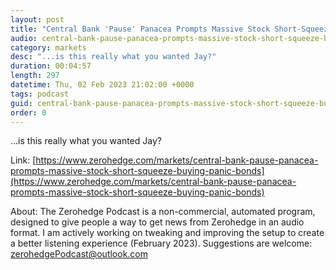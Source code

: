 ```yaml
---
layout: post
title: "Central Bank 'Pause' Panacea Prompts Massive Stock Short-Squeeze, Buying-Panic In Bonds"
audio: central-bank-pause-panacea-prompts-massive-stock-short-squeeze-buying-panic-bonds-0
category: markets
desc: "...is this really what you wanted Jay?"
duration: 00:04:57
length: 297
datetime: Thu, 02 Feb 2023 21:02:00 +0000
tags: podcast
guid: central-bank-pause-panacea-prompts-massive-stock-short-squeeze-buying-panic-bonds-0
order: 0
---
```

...is this really what you wanted Jay?

Link: [https://www.zerohedge.com/markets/central-bank-pause-panacea-prompts-massive-stock-short-squeeze-buying-panic-bonds](https://www.zerohedge.com/markets/central-bank-pause-panacea-prompts-massive-stock-short-squeeze-buying-panic-bonds)

About: The Zerohedge Podcast is a non-commercial, automated program, designed to give people a way to get news from Zerohedge in an audio format.  I am actively working on tweaking and improving the setup to create a better listening experience (February 2023).  Suggestions are welcome: [zerohedgePodcast@outlook.com](mailto:zerohedgePodcast@outlook.com)